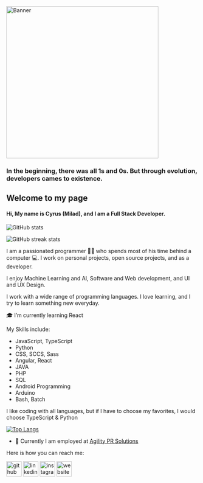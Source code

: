 <img src='https://github.com/milad2281/milad2281/blob/main/me.jpg' alt='Banner' height='400'>

### In the beginning, there was all 1s and 0s. But through evolution, developers cames to existence.
## Welcome to my page
#### Hi, My name is Cyrus (Milad), and I am a Full Stack Developer.

![GitHub stats](https://github-readme-stats.vercel.app/api?username=milad2281&show_icons=true&count_private=true)  

![GitHub streak stats](https://github-readme-streak-stats.herokuapp.com/?user=milad2281)  

I am a passionated programmer 👨‍💻 who spends most of his time behind a computer 💻. I work on personal projects, open source projects, and as a developer.

I enjoy Machine Learning and AI, Software and Web development, and UI and UX Design.

I work with a wide range of programming languages. I love learning, and I try to learn something new everyday.

🎓 I’m currently learning React 

My Skills include:
- JavaScript, TypeScript 
- Python
- CSS, SCCS, Sass
- Angular, React
- JAVA
- PHP
- SQL
- Android Programming
- Arduino 
- Bash, Batch



I like coding with all languages, but if I have to choose my favorites, I would choose TypeScript & Python


[![Top Langs](https://github-readme-stats.vercel.app/api/top-langs/?username=milad2281)](https://github.com/anuraghazra/github-readme-stats)

- 💼 Currently I am employed at [Agility PR Solutions](https://www.agilitypr.com/)

Here is how you can reach me:

[<img src='https://cdn.jsdelivr.net/npm/simple-icons@3.0.1/icons/github.svg' alt='github' height='40'>](https://github.com/milad2281)  [<img src='https://cdn.jsdelivr.net/npm/simple-icons@3.0.1/icons/linkedin.svg' alt='linkedin' height='40'>](https://www.linkedin.com/in/miladmobini/)  [<img src='https://cdn.jsdelivr.net/npm/simple-icons@3.0.1/icons/instagram.svg' alt='instagram' height='40'>](https://www.instagram.com/milad1mbn/)  [<img src='https://cdn.jsdelivr.net/npm/simple-icons@3.0.1/icons/icloud.svg' alt='website' height='40'>](https://www.ecocyrus.com/)  



